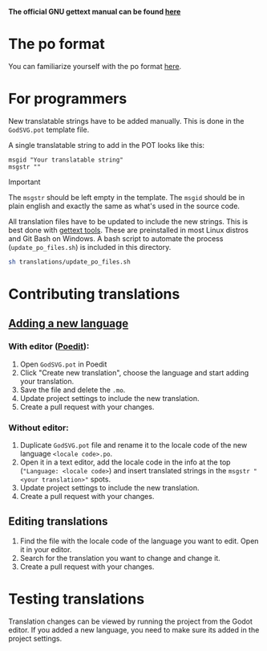 **The official GNU gettext manual can be found [here](https://www.gnu.org/software/gettext/manual/html_node/index.html)**
# The po format
You can familiarize yourself with the po format [here](https://www.gnu.org/software/gettext/manual/html_node/PO-Files.html).
# For programmers
New translatable strings have to be added manually. This is done in the `GodSVG.pot` template file.

A single translatable string to add in the POT looks like this:
```po
msgid "Your translatable string"
msgstr ""
```
>[!IMPORTANT]  
>The `msgstr` should be left empty in the template. The `msgid` should be in plain english and exactly the same as what's used in the source code.

All translation files have to be updated to include the new strings.
This is best done with [gettext tools](https://www.gnu.org/software/gettext/manual/html_node/Updating.html). These are preinstalled in most Linux distros and Git Bash on Windows. A bash script to automate the process (`update_po_files.sh`) is included in this directory.
```sh
sh translations/update_po_files.sh
```
# Contributing translations
## [Adding a new language](https://www.gnu.org/software/gettext/manual/html_node/Creating.html)
### With editor ([Poedit](https://poedit.net)):
1. Open `GodSVG.pot` in Poedit
2. Click "Create new translation", choose the language and start adding your translation.
3. Save the file and delete the `.mo`.
4. Update project settings to include the new translation.
5. Create a pull request with your changes.
### Without editor:
1. Duplicate `GodSVG.pot` file and rename it to the locale code of the new language `<locale code>.po`.
2. Open it in a text editor, add the locale code in the info at the top (`"Language: <locale code>`) and insert translated strings in the `msgstr "<your translation>"` spots.
3. Update project settings to include the new translation.
4. Create a pull request with your changes.
## Editing translations
1. Find the file with the locale code of the language you want to edit. Open it in your editor.
2. Search for the translation you want to change and change it.
3. Create a pull request with your changes.
# Testing translations
Translation changes can be viewed by running the project from the Godot editor.
If you added a new language, you need to make sure its added in the project settings.
